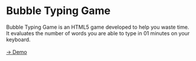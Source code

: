 # Bubble Typing Game
Bubble Typing Game is an HTML5 game developed to help you waste time.
<br>
It evaluates the number of words you are able to type in 01 minutes on your keyboard.
<br>
<br>
[&rarr; Demo](https://mystroken.github.io/bubble-typing-game/)

